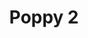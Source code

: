 ---
title: 'Poppy 2'
description: ''
credit: 'Place Holder'
style: ''
project: 'Poppy'
type: 'photo'
pathToImage: '/gallery/poppy/poppy-2.jpg'
alt: 'Poppy 2'
width: 2160
height: 3239
priority: 9
...